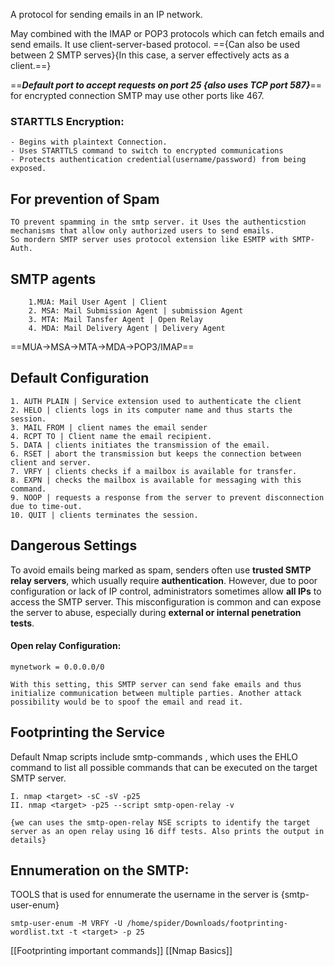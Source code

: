 


A protocol for sending emails in an IP network.

May combined with the IMAP or POP3 protocols which can fetch emails and send emails.
It use client-server-based protocol. =={Can also be used between 2 SMTP serves}{In this case, a server effectively acts as a client.==}

==***Default port to accept requests on port 25 {also uses TCP port 587}***==
for encrypted connection SMTP may use other ports like 467.
### STARTTLS Encryption:
	- Begins with plaintext Connection.
	- Uses STARTTLS command to switch to encrypted communications
	- Protects authentication credential(username/password) from being exposed.
	
## For prevention of Spam
	TO prevent spamming in the smtp server. it Uses the authenticstion mechanisms that allow only authorized users to send emails.
	So mordern SMTP server uses protocol extension like ESMTP with SMTP-Auth.

## SMTP agents
		1.MUA: Mail User Agent | Client 
		2. MSA: Mail Submission Agent | submission Agent
		3. MTA: Mail Tansfer Agent | Open Relay
		4. MDA: Mail Delivery Agent | Delivery Agent
		
==MUA->MSA->MTA->MDA->POP3/IMAP==
## Default Configuration

	1. AUTH PLAIN | Service extension used to authenticate the client
	2. HELO | clients logs in its computer name and thus starts the session.
	3. MAIL FROM | client names the email sender
	4. RCPT TO | Client name the email recipient.
	5. DATA | clients initiates the transmission of the email.
	6. RSET | abort the transmission but keeps the connection between client and server.
	7. VRFY | clients checks if a mailbox is available for transfer.
	8. EXPN | checks the mailbox is available for messaging with this command.
	9. NOOP | requests a response from the server to prevent disconnection due to time-out.
	10. QUIT | clients terminates the session.

## Dangerous Settings

To avoid emails being marked as spam, senders often use **trusted SMTP relay servers**, which usually require **authentication**. However, due to poor configuration or lack of IP control, administrators sometimes allow **all IPs** to access the SMTP server. This misconfiguration is common and can expose the server to abuse, especially during **external or internal penetration tests**.
#### Open relay Configuration:
	mynetwork = 0.0.0.0/0
	
	With this setting, this SMTP server can send fake emails and thus initialize communication between multiple parties. Another attack possibility would be to spoof the email and read it.

## Footprinting the Service 

Default Nmap scripts include smtp-commands , which uses the EHLO command to list all possible commands that can be executed on the target SMTP server.

	I. nmap <target> -sC -sV -p25
	II. nmap <target> -p25 --script smtp-open-relay -v
	
	{we can uses the smtp-open-relay NSE scripts to identify the target server as an open relay using 16 diff tests. Also prints the output in details} 

## Ennumeration on the SMTP:

TOOLS that is used for ennumerate the username in the server is {smtp-user-enum}

	smtp-user-enum -M VRFY -U /home/spider/Downloads/footprinting-		wordlist.txt -t <target> -p 25


[[Footprinting important commands]]
[[Nmap Basics]]
